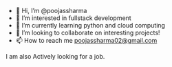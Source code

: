 - 👋 Hi, I’m @poojassharma
- 👀 I’m interested in fullstack development
- 🌱 I’m currently learning python and cloud computing
- 💞️ I’m looking to collaborate on interesting projects!
- 📫 How to reach me poojassharma02@gmail.com

I am also Actively looking for a job.

<!---
poojassharma/poojassharma is a ✨ special ✨ repository because its `README.md` (this file) appears on your GitHub profile.
You can click the Preview link to take a look at your changes.
--->
